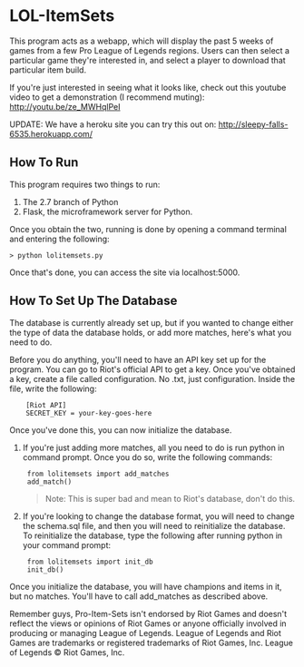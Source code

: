 LOL-ItemSets
===================

This program acts as a webapp, which will display the past 5 weeks of games from a few Pro League of Legends regions. Users can then select a particular game they're interested in, and select a player to download that particular item build.

If you're just interested in seeing what it looks like, check out this youtube video to get a demonstration (I recommend muting):
http://youtu.be/ze_MWHqlPeI

UPDATE: We have a heroku site you can try this out on: http://sleepy-falls-6535.herokuapp.com/


How To Run
-------------

This program requires two things to run:

1. The 2.7 branch of Python
2. Flask, the microframework server for Python.

Once you obtain the two, running is done by opening a command terminal and entering the following:

    > python lolitemsets.py

Once that's done, you can access the site via localhost:5000. 

How To Set Up The Database
-------------

The database is currently already set up, but if you wanted to change either the type of data the database holds, or add more matches, here's what you need to do.

Before you do anything, you'll need to have an API key set up for the program. You can go to Riot's official API to get a key. Once you've obtained a key, create a file called configuration. No .txt, just configuration. Inside the file, write the following:

		[Riot API]
		SECRET_KEY = your-key-goes-here

Once you've done this, you can now initialize the database.

1. If you're just adding more matches, all you need to do is run python in command prompt. Once you do so, write the following commands:
    
		from lolitemsets import add_matches
	    add_match()

    >Note: This is super bad and mean to Riot's database, don't do this.

2. If you're looking to change the database format, you will need to change the schema.sql file, and then you will need to reinitialize the database. To reinitialize the database, type the following after running python in your command prompt:
		
		from lolitemsets import init_db
		init_db()
Once you initialize the database, you will have champions and items in it, but no matches. You'll have to call add_matches as described above.

Remember guys, Pro-Item-Sets isn't endorsed by Riot Games and doesn't reflect the views or opinions of Riot Games or anyone officially involved in producing or managing League of Legends. League of Legends and Riot Games are trademarks or registered trademarks of Riot Games, Inc. League of Legends © Riot Games, Inc.
